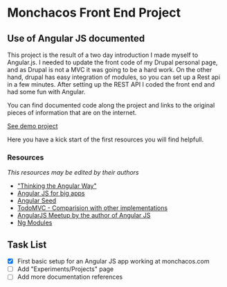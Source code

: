 # Monchacos Front End Project
## Use of Angular JS documented

This project is the result of a two day introduction I made myself to Angular.js. 
I needed to update the front code of my Drupal personal page, and as Drupal is not a MVC it was going to be a hard work.
On the other hand, drupal has easy integration of modules, so you can set up a Rest api in a few minutes.
After setting up the REST API I coded the front end and had some fun with Angular.

You can find documented code along the project and links to the original pieces of information that are on the internet.

[See demo project](http://www.monchacos.com)

Here you have a kick start of the first resources you will find helpfull.

### Resources
*This resources may be edited by their authors*
* ["Thinking the Angular Way"](http://stackoverflow.com/questions/14994391/how-do-i-think-in-angularjs-if-i-have-a-jquery-background)
* [Angular JS for big apps](http://briantford.com/blog/huuuuuge-angular-apps.html)
* [Angular Seed](https://github.com/angular/angular-seed)
* [TodoMVC - Comparision with other implementations](https://github.com/angular/angular-seed)
* [AngularJS Meetup by the author of Angular JS](https://www.youtube.com/watch?v=ZhfUv0spHCY)
* [Ng Modules](http://ngmodules.org/)
    

## Task List
- [x] First basic setup for an Angular JS app working at monchacos.com
- [ ] Add "Experiments/Projects" page
- [ ] Add more documentation references
